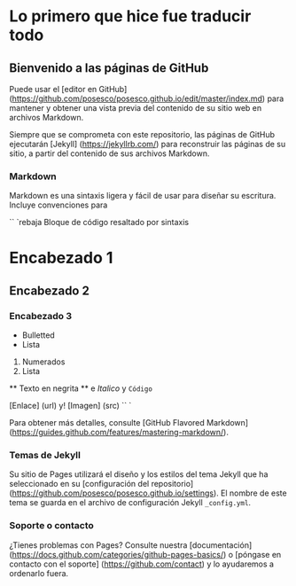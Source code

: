 # Lo primero que hice fue traducir todo
## Bienvenido a las páginas de GitHub

Puede usar el [editor en GitHub] (https://github.com/posesco/posesco.github.io/edit/master/index.md) para mantener y obtener una vista previa del contenido de su sitio web en archivos Markdown.

Siempre que se comprometa con este repositorio, las páginas de GitHub ejecutarán [Jekyll] (https://jekyllrb.com/) para reconstruir las páginas de su sitio, a partir del contenido de sus archivos Markdown.

### Markdown

Markdown es una sintaxis ligera y fácil de usar para diseñar su escritura. Incluye convenciones para

`` `rebaja
Bloque de código resaltado por sintaxis

# Encabezado 1
## Encabezado 2
### Encabezado 3

- Bulletted
- Lista

1. Numerados
2. Lista

** Texto en negrita ** e _Italico_ y `Código`

[Enlace] (url) y! [Imagen] (src)
`` `

Para obtener más detalles, consulte [GitHub Flavored Markdown] (https://guides.github.com/features/mastering-markdown/).

### Temas de Jekyll

Su sitio de Pages utilizará el diseño y los estilos del tema Jekyll que ha seleccionado en su [configuración del repositorio] (https://github.com/posesco/posesco.github.io/settings). El nombre de este tema se guarda en el archivo de configuración Jekyll `_config.yml`.

### Soporte o contacto

¿Tienes problemas con Pages? Consulte nuestra [documentación] (https://docs.github.com/categories/github-pages-basics/) o [póngase en contacto con el soporte] (https://github.com/contact) y lo ayudaremos a ordenarlo fuera.
